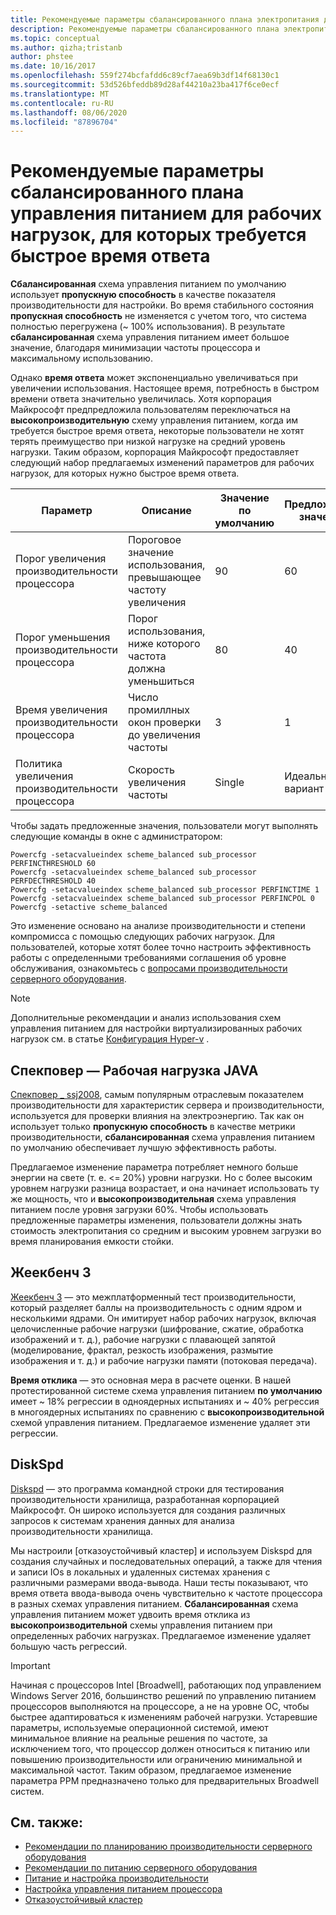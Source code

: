 ```yaml
---
title: Рекомендуемые параметры сбалансированного плана электропитания для быстрого времени ответа
description: Рекомендуемые параметры сбалансированного плана электропитания для быстрого времени ответа
ms.topic: conceptual
ms.author: qizha;tristanb
author: phstee
ms.date: 10/16/2017
ms.openlocfilehash: 559f274bcfafdd6c89cf7aea69b3df14f68130c1
ms.sourcegitcommit: 53d526bfeddb89d28af44210a23ba417f6ce0ecf
ms.translationtype: MT
ms.contentlocale: ru-RU
ms.lasthandoff: 08/06/2020
ms.locfileid: "87896704"
---
```

# <a name="recommended-balanced-power-plan-parameters-for-workloads-requiring-quick-response-times"></a>Рекомендуемые параметры сбалансированного плана управления питанием для рабочих нагрузок, для которых требуется быстрое время ответа

**Сбалансированная** схема управления питанием по умолчанию использует **пропускную способность** в качестве показателя производительности для настройки. Во время стабильного состояния **пропускная способность** не изменяется с учетом того, что система полностью перегружена (~ 100% использования).  В результате **сбалансированная** схема управления питанием имеет большое значение, благодаря минимизации частоты процессора и максимальному использованию.

Однако **время ответа** может экспоненциально увеличиваться при увеличении использования. Настоящее время, потребность в быстром времени ответа значительно увеличилась. Хотя корпорация Майкрософт предпредложила пользователям переключаться на **высокопроизводительную** схему управления питанием, когда им требуется быстрое время ответа, некоторые пользователи не хотят терять преимущество при низкой нагрузке на средний уровень нагрузки. Таким образом, корпорация Майкрософт предоставляет следующий набор предлагаемых изменений параметров для рабочих нагрузок, для которых нужно быстрое время ответа.


| Параметр | Описание | Значение по умолчанию | Предложенное значение |
|------------------------|--------------------------------------------------------------------------------------------------------------------------------------------------------|----------------------------------------------------------------------------------|-----------------------------------------------------------------------------------------------------------------------------------------------------------|
| Порог увеличения производительности процессора | Пороговое значение использования, превышающее частоту увеличения | 90 | 60 |
| Порог уменьшения производительности процессора | Порог использования, ниже которого частота должна уменьшиться | 80 | 40 |
| Время увеличения производительности процессора | Число промиллных окон проверки до увеличения частоты | 3 | 1 |
| Политика увеличения производительности процессора | Скорость увеличения частоты | Single | Идеальный вариант |

Чтобы задать предложенные значения, пользователи могут выполнять следующие команды в окне с администратором:

``` syntax
Powercfg -setacvalueindex scheme_balanced sub_processor PERFINCTHRESHOLD 60
Powercfg -setacvalueindex scheme_balanced sub_processor PERFDECTHRESHOLD 40
Powercfg -setacvalueindex scheme_balanced sub_processor PERFINCTIME 1
Powercfg -setacvalueindex scheme_balanced sub_processor PERFINCPOL 0
Powercfg -setactive scheme_balanced
```

Это изменение основано на анализе производительности и степени компромисса с помощью следующих рабочих нагрузок. Для пользователей, которые хотят более точно настроить эффективность работы с определенными требованиями соглашения об уровне обслуживания, ознакомьтесь с [вопросами производительности серверного оборудования](../power.md).

>[!Note]
> Дополнительные рекомендации и анализ использования схем управления питанием для настройки виртуализированных рабочих нагрузок см. в статье [Конфигурация Hyper-v](../../role/hyper-v-server/configuration.md) .

## <a name="specpower--java-workload"></a>Спекповер — Рабочая нагрузка JAVA

[Спекповер \_ ssj2008](http://spec.org/power_ssj2008/), самым популярным отраслевым показателем производительности для характеристик сервера и производительности, используется для проверки влияния на электроэнергию. Так как он использует только **пропускную способность** в качестве метрики производительности, **сбалансированная** схема управления питанием по умолчанию обеспечивает лучшую эффективность работы.

Предлагаемое изменение параметра потребляет немного больше энергии на свете (т. е. <= 20%) уровни нагрузки. Но с более высоким уровнем нагрузки разница возрастает, и она начинает использовать ту же мощность, что и **высокопроизводительная** схема управления питанием после уровня загрузки 60%. Чтобы использовать предложенные параметры изменения, пользователи должны знать стоимость электропитания со средним и высоким уровнем загрузки во время планирования емкости стойки.

## <a name="geekbench-3"></a>Жеекбенч 3

[Жеекбенч 3](http://www.geekbench.com/geekbench3/) — это межплатформенный тест производительности, который разделяет баллы на производительность с одним ядром и несколькими ядрами. Он имитирует набор рабочих нагрузок, включая целочисленные рабочие нагрузки (шифрование, сжатие, обработка изображений и т. д.), рабочие нагрузки с плавающей запятой (моделирование, фрактал, резкость изображения, размытие изображения и т. д.) и рабочие нагрузки памяти (потоковая передача).

**Время отклика** — это основная мера в расчете оценки. В нашей протестированной системе схема управления питанием **по умолчанию** имеет ~ 18% регрессии в одноядерных испытаниях и ~ 40% регрессия в многоядерных испытаниях по сравнению с **высокопроизводительной** схемой управления питанием. Предлагаемое изменение удаляет эти регрессии.

## <a name="diskspd"></a>DiskSpd

[Diskspd](https://en.wikipedia.org/wiki/Diskspd) — это программа командной строки для тестирования производительности хранилища, разработанная корпорацией Майкрософт. Он широко используется для создания различных запросов к системам хранения данных для анализа производительности хранилища.

Мы настроили [отказоустойчивый кластер] и используем Diskspd для создания случайных и последовательных операций, а также для чтения и записи IOs в локальных и удаленных системах хранения с различными размерами ввода-вывода. Наши тесты показывают, что время ответа ввода-вывода очень чувствительно к частоте процессора в разных схемах управления питанием. **Сбалансированная** схема управления питанием может удвоить время отклика из **высокопроизводительной** схемы управления питанием при определенных рабочих нагрузках. Предлагаемое изменение удаляет большую часть регрессий.

>[!Important]
>Начиная с процессоров Intel [Broadwell], работающих под управлением Windows Server 2016, большинство решений по управлению питанием процессоров выполняются на процессоре, а не на уровне ОС, чтобы быстрее адаптироваться к изменениям рабочей нагрузки. Устаревшие параметры, используемые операционной системой, имеют минимальное влияние на реальные решения по частоте, за исключением того, что процессор должен относиться к питанию или повышению производительности или ограничению минимальной и максимальной частот. Таким образом, предлагаемое изменение параметра PPM предназначено только для предварительных Broadwell систем.

## <a name="see-also"></a>См. также:
- [Рекомендации по планированию производительности серверного оборудования](../index.md)
- [Рекомендации по питанию серверного оборудования](../power.md)
- [Питание и настройка производительности](power-performance-tuning.md)
- [Настройка управления питанием процессора](processor-power-management-tuning.md)
- [Отказоустойчивый кластер](https://technet.microsoft.com/library/cc725923.aspx)
